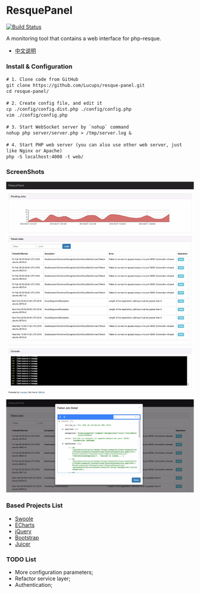 ResquePanel
============

[![Build Status](https://travis-ci.org/Lucups/resque-panel.svg?branch=master)](https://travis-ci.org/Lucups/resque-panel)

A monitoring tool that contains a web interface for php-resque.


- [中文说明](README_CN.md)

### Install & Configuration

```
# 1. Clone code from GitHub
git clone https://github.com/Lucups/resque-panel.git
cd resque-panel/

# 2. Create config file, and edit it
cp ./config/config.dist.php ./config/config.php
vim ./config/config.php

# 3. Start WebSocket server by `nohup` command
nohup php server/server.php > /tmp/server.log &

# 4. Start PHP web server (you can also use other web server, just like Nginx or Apache)
php -S localhost:4000 -t web/
```

### ScreenShots

![All](screenshots/ResquePanel-ScreenShot03.gif)
![Failed Job Detail](screenshots/ResquePanel-ScreenShot02.gif)

### Based Projects List

- [Swoole](#)
- [ECharts](#)
- [jQuery](#)
- [Bootstrap](#)
- [Juicer](#)

### TODO List

- More configuration parameters;
- Refactor service layer;
- Authentication;